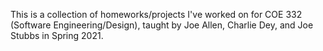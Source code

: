 This is a collection of homeworks/projects I've worked on for COE 332 (Software Engineering/Design), taught by Joe Allen, Charlie Dey, and Joe Stubbs in Spring 2021.
